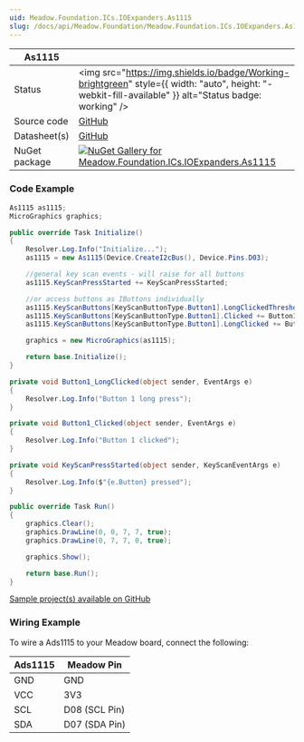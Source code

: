 ```yaml
---
uid: Meadow.Foundation.ICs.IOExpanders.As1115
slug: /docs/api/Meadow.Foundation/Meadow.Foundation.ICs.IOExpanders.As1115
---
```


| As1115 | |
|--------|--------|
| Status | <img src="https://img.shields.io/badge/Working-brightgreen" style={{ width: "auto", height: "-webkit-fill-available" }} alt="Status badge: working" /> |
| Source code | [GitHub](https://github.com/WildernessLabs/Meadow.Foundation/tree/main/Source/Meadow.Foundation.Peripherals/ICs.IOExpanders.As1115) |
| Datasheet(s) | [GitHub](https://github.com/WildernessLabs/Meadow.Foundation/tree/main/Source/Meadow.Foundation.Peripherals/ICs.IOExpanders.As1115/Datasheet) |
| NuGet package | <a href="https://www.nuget.org/packages/Meadow.Foundation.ICs.IOExpanders.As1115/" target="_blank"><img src="https://img.shields.io/nuget/v/Meadow.Foundation.ICs.IOExpanders.As1115.svg?label=Meadow.Foundation.ICs.IOExpanders.As1115" alt="NuGet Gallery for Meadow.Foundation.ICs.IOExpanders.As1115" /></a> |

### Code Example

```csharp
As1115 as1115;
MicroGraphics graphics;

public override Task Initialize()
{
    Resolver.Log.Info("Initialize...");
    as1115 = new As1115(Device.CreateI2cBus(), Device.Pins.D03);

    //general key scan events - will raise for all buttons
    as1115.KeyScanPressStarted += KeyScanPressStarted;

    //or access buttons as IButtons individually
    as1115.KeyScanButtons[KeyScanButtonType.Button1].LongClickedThreshold = TimeSpan.FromSeconds(1);
    as1115.KeyScanButtons[KeyScanButtonType.Button1].Clicked += Button1_Clicked;
    as1115.KeyScanButtons[KeyScanButtonType.Button1].LongClicked += Button1_LongClicked; ;

    graphics = new MicroGraphics(as1115);

    return base.Initialize();
}

private void Button1_LongClicked(object sender, EventArgs e)
{
    Resolver.Log.Info("Button 1 long press");
}

private void Button1_Clicked(object sender, EventArgs e)
{
    Resolver.Log.Info("Button 1 clicked");
}

private void KeyScanPressStarted(object sender, KeyScanEventArgs e)
{
    Resolver.Log.Info($"{e.Button} pressed");
}

public override Task Run()
{
    graphics.Clear();
    graphics.DrawLine(0, 0, 7, 7, true);
    graphics.DrawLine(0, 7, 7, 0, true);

    graphics.Show();

    return base.Run();
}

```

[Sample project(s) available on GitHub](https://github.com/WildernessLabs/Meadow.Foundation/tree/main/Source/Meadow.Foundation.Peripherals/ICs.IOExpanders.As1115/Samples/As1115_Sample)

### Wiring Example

To wire a Ads1115 to your Meadow board, connect the following:

| Ads1115  | Meadow Pin    |
|---------|---------------|
| GND     | GND           |
| VCC     | 3V3           |
| SCL     | D08 (SCL Pin) |
| SDA     | D07 (SDA Pin) |
